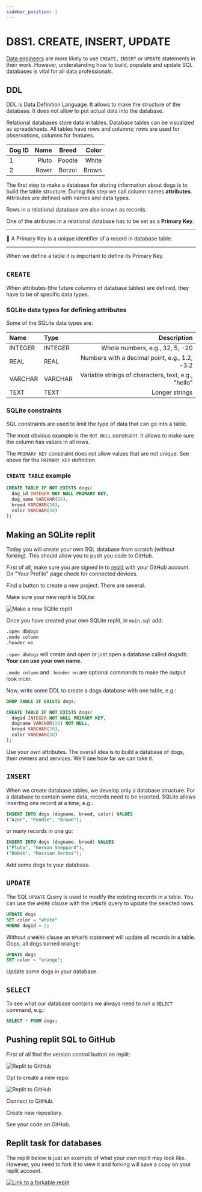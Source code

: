 ```yaml
---
sidebar_position: 1
---
```


# D8S1. CREATE, INSERT, UPDATE

[Data engineers](/1-introduction/intro-data.md#data-engineers) are more likely to use `CREATE,` `INSERT` or `UPDATE` statements in their work. However, understanding how to build, populate and update SQL databases is vital for all data professionals.

## DDL

DDL is Data Definition Language. It allows to make the structure of the database.
It does not allow to put actual data into the database.

Relational databases store data in tables. Database tables can be visualized as spreadsheets. All tables have rows and columns; rows are used for observations, columns for features.

| Dog ID | Name | Breed | Color
| :- | -: | :-: | -: |
| 1  | Pluto | Poodle | White |
| 2 | Rover | Borzoi | Brown |

The first step to make a database for storing information about dogs is to build the table structure. During this step we call column names **attributes**. Attributes are defined with names and data types.

Rows in a relational database are also known as records.

One of the atributes in a relational database has to be set as a **Primary Key**.

---

🔑 A Primary Key is a unique identifier of a record in database table.

---

When we define a table it is important to define its Primary Key.

## `CREATE`

When attributes (the future columns of database tables) are defined, they have to be of specific data types.

### SQLite data types for defining attributes

Some of the SQLite data types are:

| Name | Type | Description |
| :- | :- | -: |
| INTEGER  | INTEGER | Whole numbers, e.g., 32, 5, -20  |
| REAL | REAL | Numbers with a decimal point, e.g., 1.2, -3.2 |
| VARCHAR  | VARCHAR  | Variable strings of characters, text, e.g., "hello" |
| TEXT  | TEXT | Longer strings |

### SQLite constraints

SQL constraints are used to limit the type of data that can go into a table.

The most obvious example is the `NOT NULL` constraint. It allows to make sure the column has values in all rows.

The `PRIMARY KEY` constraint does not allow values that are not unique. See above for the `PRIMARY KEY` definition.

### `CREATE TABLE` example

```sql
CREATE TABLE IF NOT EXISTS dogs(
  dog_id INTEGER NOT NULL PRIMARY KEY,
  dog_name VARCHAR(20),
  breed VARCHAR(20),
  color VARCHAR(50)
);
```

## Making an SQLite replit

Today you will create your own SQL database from scratch (without forking).
This should allow you to push you code to GitHub.

First of all, make sure you are signed in to [replit](https://replit.com/) with your GitHub account. On "Your Profile" page check for connected devices.

Find a button to create a new project. There are several.

Make sure your new replit is SQLite:

<img
  src="/img/day-8/make-new-replit.png"
  alt="Make a new SQlite replit"
  class="medium screenshot"
/>

Once you have created your own SQLite replit, in `main.sql` add:

```bash
.open dbdogs
.mode column
.header on
```

`.open dbdogs` will create and open or just open a database called dogsdb. **Your can use your own name.**

`.mode column` and `.header on` are optional commands to make the output look nicer.

Now, write some DDL to create a dogs database with one table, e.g.:

```sql
DROP TABLE IF EXISTS dogs;

CREATE TABLE IF NOT EXISTS dogs(
  dogid INTEGER NOT NULL PRIMARY KEY,
  dogname VARCHAR(20) NOT NULL,
  breed VARCHAR(20),
  color VARCHAR(50)
);
```

Use your own attributes. The overall idea is to build a database of dogs, their owners and services. We'll see how far we can take it.

## `INSERT`

When we create database tables, we develop only a database structure. For a database to contain some data, records need to be inserted. SQLite allows inserting one record at a time, e.g.:

```sql
INSERT INTO dogs (dogname, breed, color) VALUES
("Azor", "Poodle", "brown");
```

or many records in one go:

```sql
INSERT INTO dogs (dogname, breed) VALUES
("Pluto", "German Sheppard"),
("Bobik", "Russian Borzoi");
```

Add some dogs to your database.

## `UPDATE`

The SQL `UPDATE` Query is used to modify the existing records in a table. You can use the `WHERE` clause with the `UPDATE` query to update the selected rows.

```sql
UPDATE dogs
SET color = "white"
WHERE dogid = 2;
```

Without a `WHERE` clause an `UPDATE` statement will update all records in a table. Oops, all dogs turned orange:

```sql
UPDATE dogs
SET color = "orange";
```

Update some dogs in your database.

## `SELECT`

To see what our database contains we always need to run a `SELECT` command, e.g.:

```sql
SELECT * FROM dogs;
```

## Pushing replit SQL to GitHub

First of all find the version control button on replit:

<img
  src="/img/day-8/git-on-replit.png"
  alt="Replit to GitHub"
  class="medium screenshot"
/>

Opt to create a new repo:

<img
  src="/img/day-8/create-new-gh.png"
  alt="Replit to GitHub"
  class="medium screenshot"
/>

Connect to GitHub.

Create new repository.

See your code on GitHub.

## Replit task for databases

The replit below is just an example of what your own replit may look like.
However, you need to fork it to view it and forking will save a copy on your replit account.

[<img
    src="/img/icons/replit.svg"
    alt="Link to a forkable replit"
/>](https://replit.com/@missPunter/dogs-starter#main.sql)
